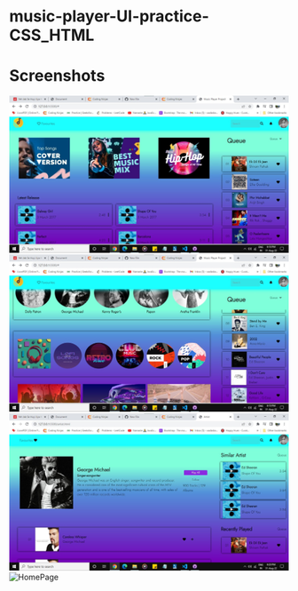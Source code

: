 # music-player-UI-practice-CSS_HTML

# Screenshots

![HomePage](/assests/one.jpg)
![HomePage](/assests/two.jpg)
![HomePage](/assests/three.jpg)
![HomePage](/assests/four.jpg)
